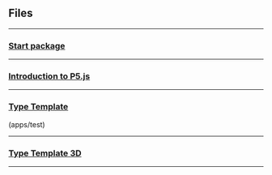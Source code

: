 ## Files

---

### [Start package](documents/start.zip)

---

### [Introduction to P5.js](documents/Introduction_to_P5.js.pdf)

---

### [Type Template](documents/type_template.zip)
(apps/test)

---

### [Type Template 3D](documents/type_template_3d.zip)

---

